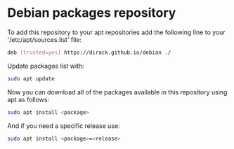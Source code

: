 # Debian packages repository

To add this repository to your apt repositories add the following line to your '/etc/apt/sources.list' file:

```sh
deb [trusted=yes] https://dirack.github.io/debian ./
```

Update packages list with:

```sh
sudo apt update
```

Now you can download all of the packages available in this repository using apt as follows:

```sh
sudo apt install <package>
```

And if you need a specific release use:

```sh
sudo apt install <package>=<release>
```
